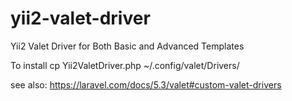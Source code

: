 # yii2-valet-driver

Yii2 Valet Driver for Both Basic and Advanced Templates

To install cp Yii2ValetDriver.php ~/.config/valet/Drivers/

see also: https://laravel.com/docs/5.3/valet#custom-valet-drivers
